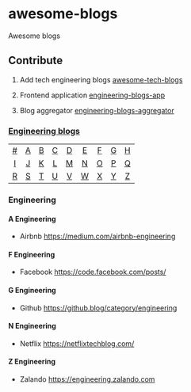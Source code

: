 # awesome-blogs
Awesome blogs

## Contribute
1. Add tech engineering blogs [awesome-tech-blogs](https://github.com/snuzi/awesome-tech-blogs)

2. Frontend application [engineering-blogs-app](https://github.com/snuzi/engineering-blogs-app)

3. Blog aggregator [engineering-blogs-aggregator](https://github.com/snuzi/engineering-blogs-aggregator)

### [Engineering blogs](#Engineering-1)
|     |     |     |     |     |     |     |     |     |
|:-:  |:-:  |:-:  |:-:  |:-:  |:-:  |:-:  |:-:  |:-:  |
| [#](#-engineering) 	| [A](#a-engineering) 	| [B](#b-engineering) 	| [C](#c-engineering) 	| [D](#d-engineering) 	| [E](#e-engineering) 	| [F](#f-engineering) 	| [G](#g-engineering) 	| [H](#h-engineering) 	|
| [I](#i-engineering) 	| [J](#j-engineering) 	| [K](#k-engineering) 	| [L](#l-engineering) 	| [M](#m-engineering) 	| [N](#n-engineering) 	| [O](#o-engineering) 	| [P](#p-engineering) 	| [Q](#q-engineering) 	|
| [R](#r-engineering) 	| [S](#s-engineering) 	| [T](#t-engineering) 	| [U](#u-engineering) 	| [V](#v-engineering) 	| [W](#w-engineering) 	| [X](#x-engineering) 	| [Y](#y-engineering) 	| [Z](#z-engineering)  	|

### Engineering

#### A Engineering
* Airbnb https://medium.com/airbnb-engineering

#### F Engineering
* Facebook https://code.facebook.com/posts/

#### G Engineering
* Github https://github.blog/category/engineering

#### N Engineering
* Netflix https://netflixtechblog.com/

#### Z Engineering
* Zalando https://engineering.zalando.com
